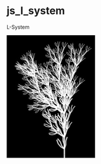 # js_l_system

L-System

![Preview](https://github.com/Christian-Adler/js_l_system/blob/main/preview.jpg?raw=true)

